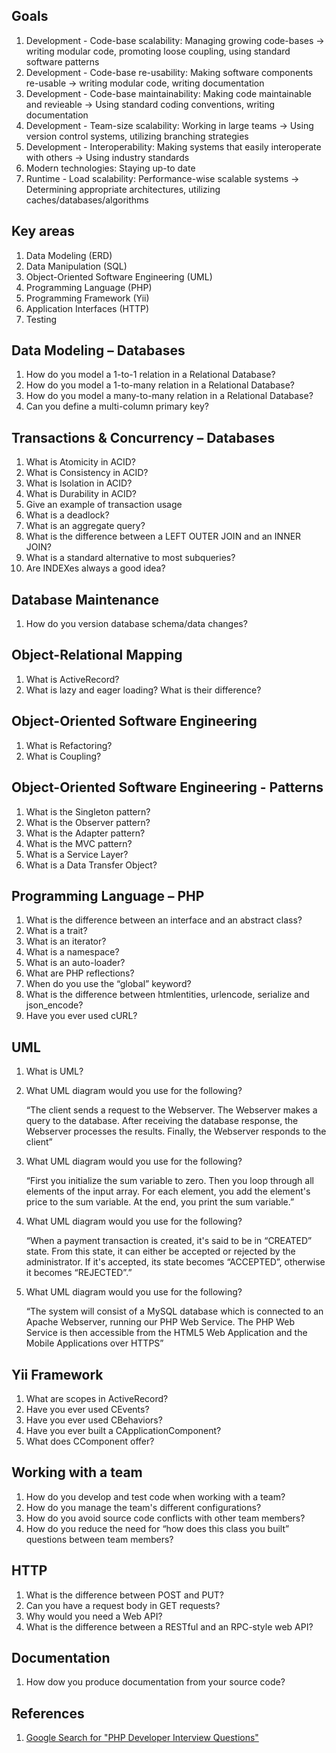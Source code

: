 Goals
-----

1. Development - Code-base scalability: Managing growing code-bases → writing modular code, promoting loose coupling, using standard software patterns
2. Development - Code-base re-usability: Making software components re-usable → writing modular code, writing documentation
3. Development - Code-base maintainability: Making code maintainable and revieable → Using standard coding conventions, writing documentation
4. Development - Team-size scalability: Working in large teams → Using version control systems, utilizing branching strategies
5. Development - Interoperability: Making systems that easily interoperate with others → Using industry standards
6. Modern technologies: Staying up-to date
7. Runtime - Load scalability: Performance-wise scalable systems → Determining appropriate architectures, utilizing caches/databases/algorithms

Key areas
---------

1. Data Modeling (ERD)
2. Data Manipulation (SQL)
3. Object-Oriented Software Engineering (UML)
4. Programming Language (PHP)
5. Programming Framework (Yii)
6. Application Interfaces (HTTP)
7. Testing

Data Modeling – Databases
-------------------------

1. How do you model a 1-to-1 relation in a Relational Database?
2. How do you model a 1-to-many relation in a Relational Database?
3. How do you model a many-to-many relation in a Relational Database?
4. Can you define a multi-column primary key?

Transactions & Concurrency – Databases
--------------------------------------

1. What is Atomicity in ACID?
2. What is Consistency in ACID?
3. What is Isolation in ACID?
4. What is Durability in ACID?
5. Give an example of transaction usage
6. What is a deadlock?
7. What is an aggregate query?
8. What is the difference between a LEFT OUTER JOIN and an INNER JOIN?
9. What is a standard alternative to most subqueries?
10. Are INDEXes always a good idea?


Database Maintenance
--------------------

1. How do you version database schema/data changes?


Object-Relational Mapping
-------------------------

1. What is ActiveRecord?
2. What is lazy and eager loading? What is their difference?



Object-Oriented Software Engineering
------------------------------------

1. What is Refactoring?
2. What is Coupling?

Object-Oriented Software Engineering - Patterns
-----------------------------------------------

1. What is the Singleton pattern?
2. What is the Observer pattern?
3. What is the Adapter pattern?
4. What is the MVC pattern?
5. What is a Service Layer?
6. What is a Data Transfer Object?

Programming Language – PHP
--------------------------

1. What is the difference between an interface and an abstract class?
2. What is a trait?
3. What is an iterator?
4. What is a namespace?
5. What is an auto-loader?
6. What are PHP reflections?
7. When do you use the “global” keyword?
8. What is the difference between htmlentities, urlencode, serialize and json_encode?
9. Have you ever used cURL?

UML
---

1. What is UML?
2. What UML diagram would you use for the following?

   “The client sends a request to the Webserver. The Webserver makes a query to the database. After receiving the database response, the Webserver processes the results. Finally, the Webserver responds to the client”
3. What UML diagram would you use for the following?

   “First you initialize the sum variable to zero. Then you loop through all elements of the input array. For each element, you add the element's price to the sum variable. At the end, you print the sum variable.”
4. What UML diagram would you use for the following?

   “When a payment transaction is created, it's said to be in “CREATED” state. From this state, it can either be accepted or rejected by the administrator. If it's accepted, its state becomes “ACCEPTED”, otherwise it becomes “REJECTED”.”
5. What UML diagram would you use for the following?

   “The system will consist of a MySQL database which is connected to an Apache Webserver, running our PHP Web Service. The PHP Web Service is then accessible from the HTML5 Web Application and the Mobile Applications over HTTPS”

Yii Framework
-------------

1. What are scopes in ActiveRecord?
2. Have you ever used CEvents?
3. Have you ever used CBehaviors?
4. Have you ever built a CApplicationComponent?
5. What does CComponent offer?


Working with a team
-------------------

1. How do you develop and test code when working with a team?
2. How do you manage the team's different configurations?
3. How do you avoid source code conflicts with other team members?
4. How do you reduce the need for “how does this class you built” questions between team members?


HTTP
----

1. What is the difference between POST and PUT?
2. Can you have a request body in GET requests?
3. Why would you need a Web API?
4. What is the difference between a RESTful and an RPC-style web API?

Documentation
-------------

1. How dow you produce documentation from your source code?


References
----------

1. [Google Search for "PHP Developer Interview Questions"](https://www.google.gr/search?q=php+developer+interview+questions&oq=php+developer+interview+questions)



